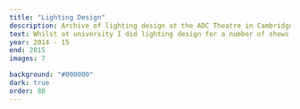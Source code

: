 ```yaml
---
title: "Lighting Design"
description: Archive of lighting design at the ADC Theatre in Cambridge.
text: Whilst at university I did lighting design for a number of shows at our student theatre culminating in a sold out run of the Footlights Pantomime. I enjoyed being able to sculpt with light and convey feeling and mood to the audience. I focused on creating graphic, striking scenes with vivid colour over realism.<br><br>The photography in this section is courtesy of Johannes Hjorth.
year: 2014 - 15
end: 2015
images: 7

background: "#000000"
dark: true
order: 80
---
```

